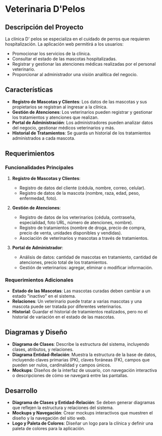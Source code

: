 # Veterinaria D'Pelos

## Descripción del Proyecto

La clínica D' pelos se especializa en el cuidado de perros que requieren hospitalización. La aplicación web permitirá a los usuarios:

- Promocionar los servicios de la clínica.
- Consultar el estado de las mascotas hospitalizadas.
- Registrar y gestionar las atenciones médicas realizadas por el personal veterinario.
- Proporcionar al administrador una visión analítica del negocio.

## Características

- **Registro de Mascotas y Clientes**: Los datos de las mascotas y sus propietarios se registran al ingresar a la clínica.
- **Gestión de Atenciones**: Los veterinarios pueden registrar y gestionar los tratamientos y atenciones que realizan.
- **Portal de Administración**: Los administradores pueden analizar datos del negocio, gestionar médicos veterinarios y más.
- **Historial de Tratamientos**: Se guarda un historial de los tratamientos administrados a cada mascota.

## Requerimientos

### Funcionalidades Principales

1. **Registro de Mascotas y Clientes**:
   - Registro de datos del cliente (cédula, nombre, correo, celular).
   - Registro de datos de la mascota (nombre, raza, edad, peso, enfermedad, foto).

2. **Gestión de Atenciones**:
   - Registro de datos de los veterinarios (cédula, contraseña, especialidad, foto URL, número de atenciones, nombre).
   - Registro de tratamientos (nombre de droga, precio de compra, precio de venta, unidades disponibles y vendidas).
   - Asociación de veterinarios y mascotas a través de tratamientos.

3. **Portal de Administrador**:
   - Análisis de datos: cantidad de mascotas en tratamiento, cantidad de atenciones, precio total de los tratamientos.
   - Gestión de veterinarios: agregar, eliminar o modificar información.

### Requerimientos Adicionales

- **Estado de las Mascotas**: Las mascotas curadas deben cambiar a un estado "inactivo" en el sistema.
- **Relaciones**: Un veterinario puede tratar a varias mascotas y una mascota puede ser tratada por diferentes veterinarios.
- **Historial**: Guardar el historial de tratamientos realizados, pero no el historial de variación en el estado de las mascotas.

## Diagramas y Diseño

- **Diagrama de Clases**: Describe la estructura del sistema, incluyendo clases, atributos, y relaciones.
- **Diagrama Entidad-Relación**: Muestra la estructura de la base de datos, incluyendo claves primarias (PK), claves foráneas (FK), campos que pueden ser nulos, cardinalidad y campos únicos.
- **Mockups**: Diseños de la interfaz de usuario, con navegación interactiva o descripciones de cómo se navegará entre las pantallas.

## Desarrollo

- **Diagrama de Clases y Entidad-Relación**: Se deben generar diagramas que reflejen la estructura y relaciones del sistema.
- **Mockups y Navegación**: Crear mockups interactivos que muestren el diseño y la navegación del sitio web.
- **Logo y Paleta de Colores**: Diseñar un logo para la clínica y definir una paleta de colores para la aplicación.

